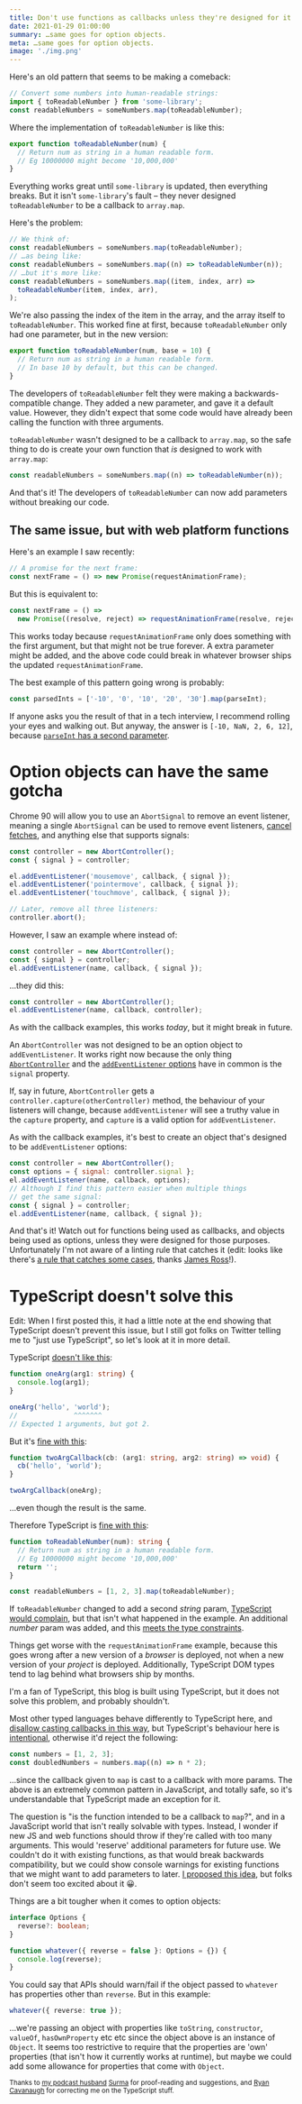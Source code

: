 ```yaml
---
title: Don't use functions as callbacks unless they're designed for it
date: 2021-01-29 01:00:00
summary: …same goes for option objects.
meta: …same goes for option objects.
image: './img.png'
---
```


Here's an old pattern that seems to be making a comeback:

```js
// Convert some numbers into human-readable strings:
import { toReadableNumber } from 'some-library';
const readableNumbers = someNumbers.map(toReadableNumber);
```

Where the implementation of `toReadableNumber` is like this:

```js
export function toReadableNumber(num) {
  // Return num as string in a human readable form.
  // Eg 10000000 might become '10,000,000'
}
```

Everything works great until `some-library` is updated, then everything breaks. But it isn't `some-library`'s fault – they never designed `toReadableNumber` to be a callback to `array.map`.

Here's the problem:

```js
// We think of:
const readableNumbers = someNumbers.map(toReadableNumber);
// …as being like:
const readableNumbers = someNumbers.map((n) => toReadableNumber(n));
// …but it's more like:
const readableNumbers = someNumbers.map((item, index, arr) =>
  toReadableNumber(item, index, arr),
);
```

We're also passing the index of the item in the array, and the array itself to `toReadableNumber`. This worked fine at first, because `toReadableNumber` only had one parameter, but in the new version:

```js
export function toReadableNumber(num, base = 10) {
  // Return num as string in a human readable form.
  // In base 10 by default, but this can be changed.
}
```

The developers of `toReadableNumber` felt they were making a backwards-compatible change. They added a new parameter, and gave it a default value. However, they didn't expect that some code would have already been calling the function with three arguments.

`toReadableNumber` wasn't designed to be a callback to `array.map`, so the safe thing to do is create your own function that _is_ designed to work with `array.map`:

```js
const readableNumbers = someNumbers.map((n) => toReadableNumber(n));
```

And that's it! The developers of `toReadableNumber` can now add parameters without breaking our code.

## The same issue, but with web platform functions

Here's an example I saw recently:

```js
// A promise for the next frame:
const nextFrame = () => new Promise(requestAnimationFrame);
```

But this is equivalent to:

```js
const nextFrame = () =>
  new Promise((resolve, reject) => requestAnimationFrame(resolve, reject));
```

This works today because `requestAnimationFrame` only does something with the first argument, but that might not be true forever. A extra parameter might be added, and the above code could break in whatever browser ships the updated `requestAnimationFrame`.

The best example of this pattern going wrong is probably:

```js
const parsedInts = ['-10', '0', '10', '20', '30'].map(parseInt);
```

If anyone asks you the result of that in a tech interview, I recommend rolling your eyes and walking out. But anyway, the answer is `[-10, NaN, 2, 6, 12]`, because [`parseInt` has a second parameter](https://developer.mozilla.org/en-US/docs/Web/JavaScript/Reference/Global_Objects/parseInt).

# Option objects can have the same gotcha

Chrome 90 will allow you to use an `AbortSignal` to remove an event listener, meaning a single `AbortSignal` can be used to remove event listeners, [cancel fetches](https://developers.google.com/web/updates/2017/09/abortable-fetch), and anything else that supports signals:

```js
const controller = new AbortController();
const { signal } = controller;

el.addEventListener('mousemove', callback, { signal });
el.addEventListener('pointermove', callback, { signal });
el.addEventListener('touchmove', callback, { signal });

// Later, remove all three listeners:
controller.abort();
```

However, I saw an example where instead of:

```js
const controller = new AbortController();
const { signal } = controller;
el.addEventListener(name, callback, { signal });
```

…they did this:

```js
const controller = new AbortController();
el.addEventListener(name, callback, controller);
```

As with the callback examples, this works _today_, but it might break in future.

An `AbortController` was not designed to be an option object to `addEventListener`. It works right now because the only thing [`AbortController`](https://dom.spec.whatwg.org/#abortcontroller) and the [`addEventListener` options](https://dom.spec.whatwg.org/#dictdef-addeventlisteneroptions) have in common is the `signal` property.

If, say in future, `AbortController` gets a `controller.capture(otherController)` method, the behaviour of your listeners will change, because `addEventListener` will see a truthy value in the `capture` property, and `capture` is a valid option for `addEventListener`.

As with the callback examples, it's best to create an object that's designed to be `addEventListener` options:

```js
const controller = new AbortController();
const options = { signal: controller.signal };
el.addEventListener(name, callback, options);
// Although I find this pattern easier when multiple things
// get the same signal:
const { signal } = controller;
el.addEventListener(name, callback, { signal });
```

And that's it! Watch out for functions being used as callbacks, and objects being used as options, unless they were designed for those purposes. Unfortunately I'm not aware of a linting rule that catches it (edit: looks like there's [a rule that catches some cases](https://github.com/sindresorhus/eslint-plugin-unicorn/blob/main/docs/rules/no-array-callback-reference.md), thanks [James Ross](https://twitter.com/CherryJimbo/status/1355190401037180931)!).

# TypeScript doesn't solve this

Edit: When I first posted this, it had a little note at the end showing that TypeScript doesn't prevent this issue, but I still got folks on Twitter telling me to "just use TypeScript", so let's look at it in more detail.

TypeScript [doesn't like this](https://www.typescriptlang.org/play?ts=4.2.0-beta#code/GYVwdgxgLglg9mABAgpgQQE4HMAUBDbARgC5EBnKDGMLASkQG8AoRRCBMuAGxQDou4uAlkK0A3EwC+TJqky4A5AAsUXAQoA0iBQHc4GLgBMF4oA):

```ts
function oneArg(arg1: string) {
  console.log(arg1);
}

oneArg('hello', 'world');
//              ^^^^^^^
// Expected 1 arguments, but got 2.
```

But it's [fine with this](https://www.typescriptlang.org/play?ts=4.2.0-beta#code/GYVwdgxgLglg9mABAgpgQQE4HMAUBDbARgC5EBnKDGMLASkQG8AoRRCBMuAGxQDou4uAlkK0A3EwC+TJqEiwEiKAHc4mLAGE8XLgCM8EANY4Iu0viKkKVGgBpEwgExXK1OogC8APkQA3ODAAJvTMrKY4AOQAFig6cBH2EaoYXIER4lIyKmrYWjr6Rjio6uJAA):

```ts
function twoArgCallback(cb: (arg1: string, arg2: string) => void) {
  cb('hello', 'world');
}

twoArgCallback(oneArg);
```

…even though the result is the same.

Therefore TypeScript is [fine with this](https://www.typescriptlang.org/play?ts=4.2.0-beta&ssl=7&ssc=57&pln=1&pc=1#code/GYVwdgxgLglg9mABFOAlApgQwCaYEYA26AciALZ7oBOAFGOQFyL0XUCUTAzlFTGAOaIA3gChEiAPQTEGKCCpIWiTJ0TdeAxH2WIAFuUxIqWXIXSJgcKmQB0YydICiggIwAGD57eIyMfrqhESgg4MnMAcncAGk8Yj3D7YzkFRHDwgG4RAF8RERCwbkRjHHwiUlYqVQBeRABtFyjEACZGgGYAXRsyTAAHGhQMErNyyio2dKA):

```ts
function toReadableNumber(num): string {
  // Return num as string in a human readable form.
  // Eg 10000000 might become '10,000,000'
  return '';
}

const readableNumbers = [1, 2, 3].map(toReadableNumber);
```

If `toReadableNumber` changed to add a second _string_ param, [TypeScript would complain](https://www.typescriptlang.org/play?ts=4.2.0-beta&ssl=7&ssc=57&pln=1&pc=1#code/GYVwdgxgLglg9mABFOAlApgQwCaYEYA26AciALZ7oBOAFGOQFyL0XUA0iA7gBaZToA3akwDOUKjDABzAJSjxkqYgDeAKESIA9JsQYoIKkhaJMIxGInTEkk4m7lMSKllyF0iYHCpkAdOq06AKJKAIwADBGRYYhkMFLcUIiUEHBk7gDk4WyR2RHp-s76hojp6QDcqgC+qqopYGKIzjj4RKSsVGYAvIgA2iEcAEwcAMwAuj5kmAAONCgYzW5tlFQyZUA), but that isn't what happened in the example. An additional _number_ param was added, and this [meets the type constraints](https://www.typescriptlang.org/play?ts=4.2.0-beta#code/GYVwdgxgLglg9mABFOAlApgQwCaYEYA26AciALZ7oBOAFGOQFyL0XUA0iA7gBaZToA3akxaUqASiYBnKFRhgA5ogDeAKESIA9JsQYoIKkhaJMUxDLmLE8k4m7lMSKllyF0iYHCpkAdOq06AKJKAIwADBGRYYhkMArcUIiUEHBk7gDk4WyR2RHp-s76hojp6QDcqgC+qqopYDKIzjj4RKSsVGYAvIgA2iEcAEwcAMwAuj5kmAAONCgYzW5tYuJlQA).

Things get worse with the `requestAnimationFrame` example, because this goes wrong after a new version of a _browser_ is deployed, not when a new version of your _project_ is deployed. Additionally, TypeScript DOM types tend to lag behind what browsers ship by months.

I'm a fan of TypeScript, this blog is built using TypeScript, but it does not solve this problem, and probably shouldn't.

Most other typed languages behave differently to TypeScript here, and [disallow casting callbacks in this way](https://dartpad.dev/342c8d1bb4779bd1ff10610bb3e9ac30), but TypeScript's behaviour here is [intentional](https://github.com/Microsoft/TypeScript/wiki/FAQ#why-are-functions-with-fewer-parameters-assignable-to-functions-that-take-more-parameters), otherwise it'd reject the following:

```ts
const numbers = [1, 2, 3];
const doubledNumbers = numbers.map((n) => n * 2);
```

…since the callback given to `map` is cast to a callback with more params. The above is an extremely common pattern in JavaScript, and totally safe, so it's understandable that TypeScript made an exception for it.

The question is "is the function intended to be a callback to `map`?", and in a JavaScript world that isn't really solvable with types. Instead, I wonder if new JS and web functions should throw if they're called with too many arguments. This would 'reserve' additional parameters for future use. We couldn't do it with existing functions, as that would break backwards compatibility, but we could show console warnings for existing functions that we might want to add parameters to later. [I proposed this idea](https://github.com/heycam/webidl/issues/954), but folks don't seem too excited about it 😀.

Things are a bit tougher when it comes to option objects:

```ts
interface Options {
  reverse?: boolean;
}

function whatever({ reverse = false }: Options = {}) {
  console.log(reverse);
}
```

You could say that APIs should warn/fail if the object passed to `whatever` has properties other than `reverse`. But in this example:

```ts
whatever({ reverse: true });
```

…we're passing an object with properties like `toString`, `constructor`, `valueOf`, `hasOwnProperty` etc etc since the object above is an instance of `Object`. It seems too restrictive to require that the properties are 'own' properties (that isn't how it currently works at runtime), but maybe we could add some allowance for properties that come with `Object`.

<small>

Thanks to [my podcast husband](https://http203.libsyn.com/) [Surma](https://twitter.com/DasSurma) for proof-reading and suggestions, and [Ryan Cavanaugh](https://twitter.com/SeaRyanC) for correcting me on the TypeScript stuff.

</small>
